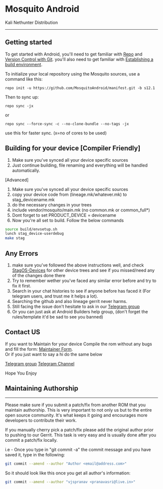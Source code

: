 # Mosquito Android
Kali Nethunter Distribution

---------------
Getting started
---------------

To get started with Android, you'll need to get
familiar with [Repo](https://source.android.com/source/using-repo.html) and [Version Control with Git](https://source.android.com/source/version-control.html).
you'll also need to get
familiar with [Establishing a build environment](http://source.android.com/source/initializing.html).

To initialize your local repository using the Mosquito sources, use a command like this:
```
repo init -u https://github.com/MosquitoAndroid/manifest.git -b s12.1
```
Then to sync up:
```
repo sync -jx
```
or
```
repo sync --force-sync -c --no-clone-bundle --no-tags -jx
```
use this for faster sync. (x=no of cores to be used)

Building for your device [Compiler Friendly]
---------------
1) Make sure you've synced all your device specific sources 
2) Just continue building, file renaming and everything will be handled automatically.

[Advanced]
1) Make sure you've synced all your device specific sources
2) copy your device code from (lineage.mk/whatever.mk) to stag_devicename.mk
3) do the necessary changes in your trees
4) include vendor/mosquito/main.mk (no common.mk or common_full*)
5) Dont forget to set PRODUCT_DEVICE = devicename
6) Now you're all set to build. Follow the below commands 

```bash
source build/envsetup.sh
lunch stag_device-userdebug
make stag
```

## Any Errors ##
1) make sure you've followed the above instructions well, and check [StagOS-Devices](https://github.com/StagOS-Devices) for other device trees and see if you missed/need any of the changes done there 
2) Try to remember wether you've faced any similar error before and try to fix it first.
3) Search in your chat histories to see if anyone before has faced it (For telegram users, and trust me it helps a lot).
4) Searching the github and also lineage gerrit never harms.
5) Still facing the issue don't hesitate to ask in our [Telegram group](https://t.me/HornsOfficial)
6) Or you can just ask at Android Builders help group, (don't forget the rules/template it'd be sad to see you banned)

## Contact US ##
If you want to Maintain for your device
Compile the rom without any bugs and fill the form:
[Maintainer Form](https://maintainers.stag-os.org).  
Or if you just want to say a hi do the same below

[Telegram group](https://t.me/HornsOfficial)  [Telegram Channel](https://t.me/HornsUpdates)

Hope You Enjoy

## Maintaining Authorship ##
----------------
Please make sure if you submit a patch/fix from another ROM that you maintain authorship.
This is very important to not only us but to the entire open source community. It's what keeps it going and encourages more developers to contribute their work.

If you manually cherry pick a patch/fix please add the original author prior to pushing to our Gerrit.
This task is very easy and is usually done after you commit a patch/fix locally.

i.e - Once you type in "git commit -a" the commit message and you have saved it, type in the following:

```bash
git commit --amend --author "Author <email@address.com>"
```

So it should look like this once you get all author's information:

```bash
git commit --amend --author "vjspranav <pranavasri@live.in>"
```
